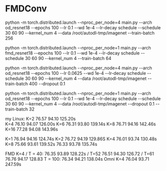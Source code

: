 # FMDConv


python -m torch.distributed.launch --nproc_per_node=4 main.py --arch od_resnet18 --epochs 100 --lr 0.1 --wd 1e-4 --lr-decay schedule --schedule 30 60 90 --kernel_num 4 --data /root/autodl-tmp/imagenet --train-batch 256

python -m torch.distributed.launch --nproc_per_node=1 main.py --arch fmd_resnet18 --epochs 100 --lr 0.1 --wd 1e-4 --lr-decay schedule --schedule 30 60 90 --kernel_num 4 --train-batch 64

python -m torch.distributed.launch --nproc_per_node=4 main.py --arch od_resnet18 --epochs 100 --lr 0.0625 --wd 1e-4 --lr-decay schedule --schedule 30 60 90 --kernel_num 4 --data /root/autodl-tmp/imagenet --train-batch 400 --dropout 0.1

python -m torch.distributed.launch --nproc_per_node=1 main.py --arch od_resnet18 --epochs 100 --lr 0.1 --wd 1e-4 --lr-decay schedule --schedule 30 60 90 --kernel_num 4 --data /root/autodl-tmp/imagenet --dropout 0.1 --train-batch 32


my Linux:
  K=2  76.57 94.10 125.20s            
  K=4  76.10 94.07 126.00s
  K=6  76.31 93.80 139.14s
  K=8  76.71 94.16 142.46s
  K=16 77.28 94.08 143.96s

  K=1  76.94 94.16 124.74s
  K=2  76.72 94.19 129.86S
  K=4  76.01 93.74 130.48s
  K=8  75.66 93.61 139.52s   76.33 93.78 135.74s 


  FMD
  K=4 /  T = 40: 76.35 93.89 128.22s / T=52  76.51 94.30 126.72 / T=61 76.76 94.17 128.83
        T = 100: 76.34 94.21 138.04s
  Omni
  K=4  76.04 93.71 247.59s 
  
